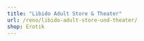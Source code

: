 ```yaml
---
title: "Libido Adult Store & Theater"
url: /reno/libido-adult-store-und-theater/
shop: Erotik
---
```

